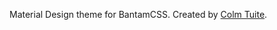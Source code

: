Material Design theme for BantamCSS. Created by <a href="http://www.twitter.com/colmtuite" target="_blank">Colm Tuite</a>.
